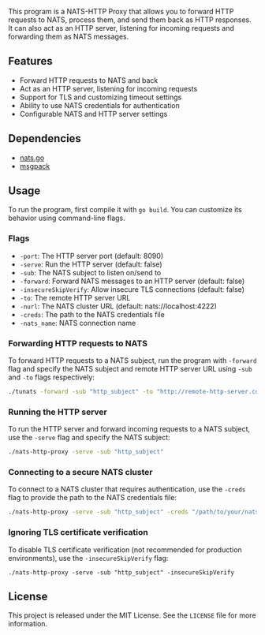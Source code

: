 This program is a NATS-HTTP Proxy that allows you to forward HTTP requests to NATS, process them, and send them back as HTTP responses. It can also act as an HTTP server, listening for incoming requests and forwarding them as NATS messages.

## Features

-   Forward HTTP requests to NATS and back
-   Act as an HTTP server, listening for incoming requests
-   Support for TLS and customizing timeout settings
-   Ability to use NATS credentials for authentication
-   Configurable NATS and HTTP server settings

## Dependencies

-   [nats.go](https://github.com/nats-io/nats.go)
-   [msgpack](https://github.com/vmihailenco/msgpack)

## Usage

To run the program, first compile it with `go build`. You can customize its behavior using command-line flags.

### Flags

-   `-port`: The HTTP server port (default: 8090)
-   `-serve`: Run the HTTP server (default: false)
-   `-sub`: The NATS subject to listen on/send to
-   `-forward`: Forward NATS messages to an HTTP server (default: false)
-   `-insecureSkipVerify`: Allow insecure TLS connections (default: false)
-   `-to`: The remote HTTP server URL
-   `-nurl`: The NATS cluster URL (default: nats://localhost:4222)
-   `-creds`: The path to the NATS credentials file
-   `-nats_name`: NATS connection name

### Forwarding HTTP requests to NATS

To forward HTTP requests to a NATS subject, run the program with `-forward` flag and specify the NATS subject and remote HTTP server URL using `-sub` and `-to` flags respectively:

```bash
./tunats -forward -sub "http_subject" -to "http://remote-http-server.com"
```


### Running the HTTP server

To run the HTTP server and forward incoming requests to a NATS subject, use the `-serve` flag and specify the NATS subject:

```bash
./nats-http-proxy -serve -sub "http_subject"
```

### Connecting to a secure NATS cluster

To connect to a NATS cluster that requires authentication, use the `-creds` flag to provide the path to the NATS credentials file:

```bash
./nats-http-proxy -serve -sub "http_subject" -creds "/path/to/your/nats.creds"
```

### Ignoring TLS certificate verification

To disable TLS certificate verification (not recommended for production environments), use the `-insecureSkipVerify` flag:

```
./nats-http-proxy -serve -sub "http_subject" -insecureSkipVerify
```

## License

This project is released under the MIT License. See the `LICENSE` file for more information.